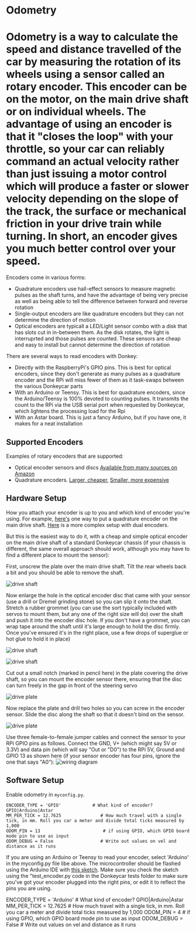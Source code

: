 # Odometry


Odometry is a way to calculate the speed and distance travelled of the car by measuring the rotation of its wheels using a sensor called an rotary encoder. This encoder can be on the motor, on the main drive shaft or on individual wheels. The advantage of using an encoder is that it "closes the loop" with your throttle, so your car can reliably command an actual velocity rather than just issuing a motor control which will produce a faster or slower velocity depending on the slope of the track, the surface or mechanical friction in your drive train while turning. In short, an encoder gives you much better control over your speed.
=======

Encoders come in various forms:
* Quadrature encoders use hall-effect sensors to measure magnetic pulses as the shaft turns, and have the advantage of being very precise as well as being able to tell the difference between forward and reverse rotation
* Single-output encoders are like quadrature encoders but they can not determine the direction of motion
* Optical encoders are typicall a LED/Light sensor combo with a disk that has slots cut in in-between them. As the disk rotates, the light is interruprted and those pulses are counted. These sensors are cheap and easy to install but cannot determine the direction of rotation

There are several ways to read encoders with Donkey:
* Directly with the RaspberryPi's GPIO pins. This is best for optical encoders, since they don't generate as many pulses as a quadrature encoder and the RPi will miss fewer of them as it task-swaps between the various Donkeycar parts
* With an Arduino or Teensy. This is best for quadrature encoders, since the Arduino/Teensy is 100% devoted to counting pulses. It transmits the count to the RPi via the USB serial port when requested by Donkeycar, which lightens the processing load for the Rpi
* With an Astar board. This is just a fancy Arduino, but if you have one, it makes for a neat installation


## Supported Encoders

Examples of rotary encoders that are supported:

* Optical encoder sensors and discs [Available from many sources on Amazon](https://amzn.to/3s05QmG)
* Quadrature encoders. [Larger, cheaper](https://amzn.to/3liBUjj), [Smaller, more expensive](https://www.sparkfun.com/products/10932)

## Hardware Setup

How you attach your encoder is up to you and which kind of encoder you're using. For example, [here's](https://diyrobocars.com/2020/01/31/how-to-add-an-encoder-to-the-donkeycar-chassis/) one way to put a quadrature encoder on the main drive shaft. [Here](https://guitar.ucsd.edu/maeece148/index.php/Project_encoders) is a more complex setup with dual encoders. 

But this is the easiest way to do it, with a cheap and simple optical encoder on the main drive shaft of a standard Donkeycar chassis (if your chassis is different, the same overall approach should work, although you may have to find a different place to mount the sensor):

First, unscrew the plate over the main drive shaft. Tilt the rear wheels back a bit and you should be able to remove the shaft.

![drive shaft](../assets/driveshaft.jpg)

Now enlarge the hole in the optical encoder disc that came with your sensor (use a drill or Dremel grinding stone) so you can slip it onto the shaft. Stretch a rubber grommet (you can use the sort typically included with servos to mount them, but any one of the right size will do) over the shaft and push it into the encoder disc hole. If you don't have a grommet, you can wrap tape around the shaft until it's large enough to hold the disc firmly. Once you've ensured it's in the right place, use a few drops of superglue or hot glue to hold it in place)

![drive shaft](../assets/encoder1.jpg)

![drive shaft](../assets/encoder2.jpg)

Cut out a small notch (marked in pencil here) in the plate covering the drive shaft, so you can mount the encoder sensor there, ensuring that the disc can turn freely in the gap in front of the steering servo

![drive plate](../assets/cuthere.jpg)

Now replace the plate and drill two holes so you can screw in the encoder sensor. Slide the disc along the shaft so that it doesn't bind on the sensor. 

![drive plate](../assets/encoder_inplace.jpg)

Use three female-to-female jumper cables and connect the sensor to your RPi GPIO pins as follows. Connect the GND, V+ (which might say 5V or 3.3V) and data pin (which will say "Out or "D0") to the RPi 5V, Ground and GPIO 13 as shown here (if your sensor encoder has four pins, ignore the one that says "A0"):
![wiring diagram](../assets/encoder_wiring.jpg)



## Software Setup

Enable odometry in `myconfig.py`.

```HAVE_ODOM = True                   # Do you have an odometer/encoder 
ENCODER_TYPE = 'GPIO'            # What kind of encoder? GPIO|Arduino|Astar 
MM_PER_TICK = 12.7625               # How much travel with a single tick, in mm. Roll you car a meter and divide total ticks measured by 1,000
ODOM_PIN = 13                        # if using GPIO, which GPIO board mode pin to use as input
ODOM_DEBUG = False                  # Write out values on vel and distance as it runs
```

If you are using an Arduino or Teensy to read your encoder, select 'Arduino' in the myconfig.py file libe above. The microcontroller should be flashed using the Arduino IDE with [this sketch](https://github.com/zlite/donkeycar/tree/master/donkeycar/parts/encoder/encoder). Make sure you check the sketch using the "test_encoder.py code in the Donkeycar tests folder to make sure you've got your encoder plugged into the right pins, or edit it to reflect the pins you are using.

ENCODER_TYPE = 'Arduino'            # What kind of encoder? GPIO|Arduino|Astar 
MM_PER_TICK = 12.7625               # How much travel with a single tick, in mm. Roll you car a meter and divide total ticks measured by 1,000
ODOM_PIN = 4                        # if using GPIO, which GPIO board mode pin to use as input
ODOM_DEBUG = False                  # Write out values on vel and distance as it runs
```
